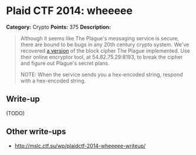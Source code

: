 # Plaid CTF 2014: wheeeee

**Category:** Crypto
**Points:** 375
**Description:**

> Although it seems like The Plague's messaging service is secure, there are bound to be bugs in any 20th century crypto system. We've recovered [a version](wheeeee-8aa05f8827f5ece6a27c021eae46d118.tar.bz2) of the block cipher The Plague implemented. Use their online encryptor tool, at 54.82.75.29:8193, to break the cipher and figure out Plague's secret plans.
>
> NOTE: When the service sends you a hex-encoded string, respond with a hex-encoded string.

## Write-up

(TODO)

## Other write-ups

* <http://mslc.ctf.su/wp/plaidctf-2014-wheeeee-writeup/>
